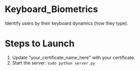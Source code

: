 # Keyboard_Biometrics
Identify users by their keyboard dynamics (how they type).


# Steps to Launch
1. Update "your_certificate_name_here" with your certificate.
2. Start the server: `sudo python server.py`


